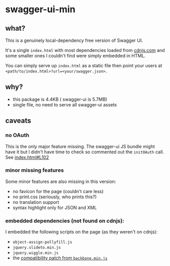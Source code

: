 # swagger-ui-min

## what?

This is a genuinely local-dependency free version of Swagger UI.

It's a single `index.html` with most dependencies loaded from [cdnjs.com](https://cdnjs.com) and some smaller ones I couldn't find were simply embedded in HTML.

You can simply serve up `index.html` as a static file then point your users at `<path/to/index.html>?url=<your/swagger.json>`.

## why?

* this package is 4.4KB ( swagger-ui is 5.7MB)
* single file, no need to serve all swagger-ui assets

## caveats

### no OAuth

This is the only major feature missing. The swagger-ui JS bundle might have it but I didn't have time to check so commented out the `initOAuth` call. See [index.html#L102](index.html#L102)

### minor missing features

Some minor features are also missing in this version:

* no favicon for the page (couldn't care less)
* no print.css (seriously, who prints this?)
* no translation support
* syntax highlight only for JSON and XML

### embedded dependencies (not found on cdnjs):

I embedded the following scripts on the page (as they weren't on cdnjs):
* `object-assign-pollyfill.js`
* `jquery.slideto.min.js`
* `jquery.wiggle.min.js`
* the [compatibility patch from `backbone.min.js`](https://github.com/swagger-api/swagger-ui/blob/master/lib/backbone-min.js)
